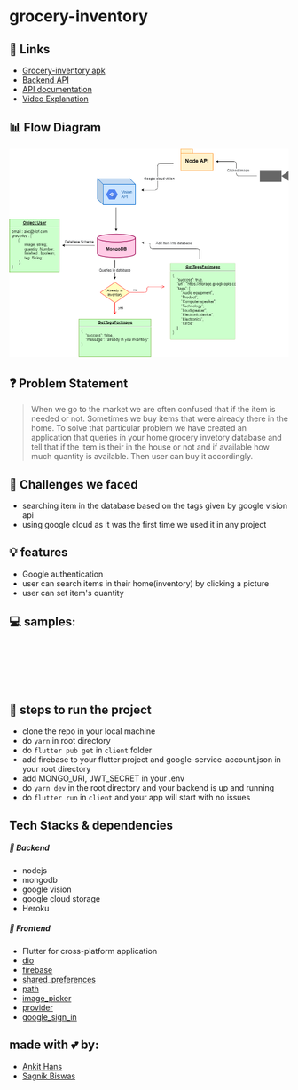 # grocery-inventory

## 🔗 Links
- [Grocery-inventory apk](https://github.com/ankithans/help-me/releases/download/v1.0/app-armeabi-v7a-release.apk)
- [Backend API](https://grocery-invent.herokuapp.com/)
- [API documentation](https://documenter.getpostman.com/view/11391372/TVetcSDt)
- [Video Explanation](https://vimeo.com/)

## 📊 Flow Diagram
<img src="https://github.com/ankithans/grocery-inventory/blob/main/abc.png">

## ❓ Problem Statement
> When we go to the market we are often confused that if the item is needed or not. Sometimes we buy items that were already there in the home. To solve that particular problem we have created an application that queries in your home grocery invetory database and tell that if the item is their in the house or not and if available how much quantity is available. Then user can buy it accordingly.

## 🤔 Challenges we faced
- searching item in the database based on the tags given by google vision api
- using google cloud as it was the first time we used it in any project

## 💡 features
- Google authentication
- user can search items in their home(inventory) by clicking a picture
- user can set item's quantity


## 💻 samples:

<img src="" width="250"> &nbsp;&nbsp;&nbsp;&nbsp; <img src="" width="250" style="float:right"> &nbsp;&nbsp;&nbsp;&nbsp; &nbsp;&nbsp;&nbsp;&nbsp; <img src="" width="250">

<img src="" width="250"> &nbsp;&nbsp;&nbsp;&nbsp; <img src="" width="250" style="float:right"> &nbsp;&nbsp;&nbsp;&nbsp; &nbsp;&nbsp;&nbsp;&nbsp; <img src="" width="250">

<img src="" width="250"> &nbsp;&nbsp;&nbsp;&nbsp; <img src="" width="250" style="float:right"> &nbsp;&nbsp;&nbsp;&nbsp; &nbsp;&nbsp;&nbsp;&nbsp; <img src="" width="250">

## 👣 steps to run the project
- clone the repo in your local machine
- do ```yarn``` in root directory
- do ```flutter pub get``` in ```client``` folder
- add firebase to your flutter project and google-service-account.json in your root directory
- add MONGO_URI, JWT_SECRET in your .env
- do ```yarn dev``` in the root directory and your backend is up and running
- do ```flutter run``` in ```client``` and your app will start with no issues

## Tech Stacks & dependencies
##### 🤖 Backend
- nodejs
- mongodb
- google vision
- google cloud storage
- Heroku

##### 🌟 Frontend
- Flutter for cross-platform application  
- [dio](https://pub.dev/packages/dio)
- [firebase](https://pub.dev/packages/firebase)
- [shared_preferences](https://pub.dev/packages/shared_preferences)
- [path](https://pub.dev/packages/path)
- [image_picker](https://pub.dev/packages/image_picker)
- [provider](https://pub.dev/packages/provider)
- [google_sign_in](https://pub.dev/packages/google_sign_in)

## made with 💕 by: 
- [Ankit Hans](https://github.com/ankithans)
- [Sagnik Biswas](https://github.com/sbiswas2209)
